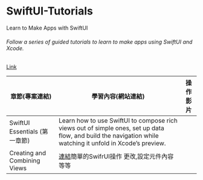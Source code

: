 # SwiftUI-Tutorials
Learn to Make Apps with SwiftUI
###### Follow a series of guided tutorials to learn to make apps using SwiftUI and Xcode.
[Link](https://developer.apple.com/tutorials/swiftui/tutorials)

| 章節(專案連結) | 學習內容(網站連結) | 操作影片 |
|---------|--------|-------------|
|SwiftUI Essentials   (第一章節)|Learn how to use SwiftUI to compose rich views out of simple ones, set up data flow, and build the navigation while watching it unfold in Xcode’s preview.|
| Creating and Combining Views | [連結](https://developer.apple.com/tutorials/swiftui/creating-and-combining-views)簡單的SwifrUI操作 更改,設定元件內容等等|
